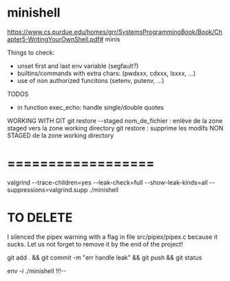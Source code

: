 # minishell

https://www.cs.purdue.edu/homes/grr/SystemsProgrammingBook/Book/Chapter5-WritingYourOwnShell.pdf# minis


Things to check:
- unset first and last env variable (segfault?)
- builtins/commands with extra chars: (pwdxxx, cdxxx, lsxxx, ...)
- use of non authorized funcitons (setenv, putenv, ...)

TODOS
- in function exec_echo: handle single/double quotes


WORKING WITH GIT
git restore --staged nom_de_fichier : 	enlève de la zone staged vers la zone working directory
git restore : 				supprime les modifs NON STAGED de la zone working directory

# ==================
valgrind --trace-children=yes --leak-check=full --show-leak-kinds=all --suppressions=valgrind.supp ./minishell

# TO DELETE
I silenced the pipex warning with a flag in file src/pipex/pipex.c
because it sucks. Let us not forget to remove it by the end of the project!

git add . && git commit -m "err handle leak" && git push && git status

env -i ./minishell !!!--
